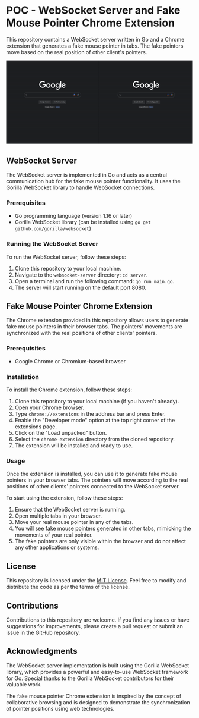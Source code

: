 # POC - WebSocket Server and Fake Mouse Pointer Chrome Extension

This repository contains a WebSocket server written in Go and a Chrome extension that generates a fake mouse pointer in tabs. The fake pointers move based on the real position of other client's pointers.

<p align="center">
  <img src="demo-extension.gif" />
</p>

## WebSocket Server

The WebSocket server is implemented in Go and acts as a central communication hub for the fake mouse pointer functionality. It uses the Gorilla WebSocket library to handle WebSocket connections.

### Prerequisites

- Go programming language (version 1.16 or later)
- Gorilla WebSocket library (can be installed using `go get github.com/gorilla/websocket`)

### Running the WebSocket Server

To run the WebSocket server, follow these steps:

1. Clone this repository to your local machine.
2. Navigate to the `websocket-server` directory: `cd server`.
3. Open a terminal and run the following command: `go run main.go`.
4. The server will start running on the default port 8080.

## Fake Mouse Pointer Chrome Extension

The Chrome extension provided in this repository allows users to generate fake mouse pointers in their browser tabs. The pointers' movements are synchronized with the real positions of other clients' pointers.

### Prerequisites

- Google Chrome or Chromium-based browser

### Installation

To install the Chrome extension, follow these steps:

1. Clone this repository to your local machine (if you haven't already).
2. Open your Chrome browser.
3. Type `chrome://extensions` in the address bar and press Enter.
4. Enable the "Developer mode" option at the top right corner of the extensions page.
5. Click on the "Load unpacked" button.
6. Select the `chrome-extension` directory from the cloned repository.
7. The extension will be installed and ready to use.

### Usage

Once the extension is installed, you can use it to generate fake mouse pointers in your browser tabs. The pointers will move according to the real positions of other clients' pointers connected to the WebSocket server.

To start using the extension, follow these steps:

1. Ensure that the WebSocket server is running.
2. Open multiple tabs in your browser.
3. Move your real mouse pointer in any of the tabs.
4. You will see fake mouse pointers generated in other tabs, mimicking the movements of your real pointer.
5. The fake pointers are only visible within the browser and do not affect any other applications or systems.

## License

This repository is licensed under the [MIT License](LICENSE). Feel free to modify and distribute the code as per the terms of the license.

## Contributions

Contributions to this repository are welcome. If you find any issues or have suggestions for improvements, please create a pull request or submit an issue in the GitHub repository.

## Acknowledgments

The WebSocket server implementation is built using the Gorilla WebSocket library, which provides a powerful and easy-to-use WebSocket framework for Go. Special thanks to the Gorilla WebSocket contributors for their valuable work.

The fake mouse pointer Chrome extension is inspired by the concept of collaborative browsing and is designed to demonstrate the synchronization of pointer positions using web technologies.